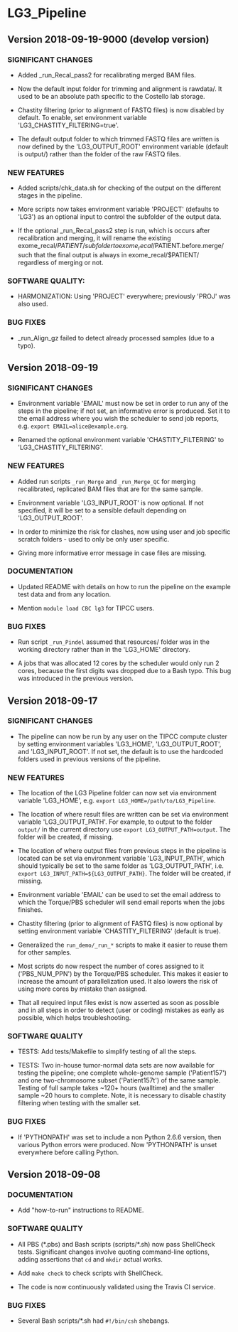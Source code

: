 # LG3_Pipeline

## Version 2018-09-19-9000 (develop version)

### SIGNIFICANT CHANGES

 * Added _run_Recal_pass2 for recalibrating merged BAM files.

 * Now the default input folder for trimming and alignment is rawdata/.
   It used to be an absolute path specific to the Costello lab storage.

 * Chastity filtering (prior to alignment of FASTQ files) is now disabled by
   default. To enable, set environment variable 'LG3_CHASTITY_FILTERING=true'.

 * The default output folder to which trimmed FASTQ files are written is now
   defined by the 'LG3_OUTPUT_ROOT' environment variable (default is output/)
   rather than the folder of the raw FASTQ files.

### NEW FEATURES

 * Added scripts/chk_data.sh for checking of the output on the different
   stages in the pipeline.

 * More scripts now takes environment variable 'PROJECT' (defaults to 'LG3')
   as an optional input to control the subfolder of the output data.
 
 * If the optional _run_Recal_pass2 step is run, which is occurs after
   recalibration and merging, it will rename the existing exome_recal/$PATIENT/
   subfolder to exome_recal/$PATIENT.before.merge/ such that the final output
   is always in exome_recal/$PATIENT/ regardless of merging or not.

### SOFTWARE QUALITY:

 * HARMONIZATION: Using 'PROJECT' everywhere; previously 'PROJ' was also used.

### BUG FIXES

 * _run_Align_gz failed to detect already processed samples (due to a typo).
 

## Version 2018-09-19

### SIGNIFICANT CHANGES

 * Environment variable 'EMAIL' must now be set in order to run any of the
   steps in the pipeline; if not set, an informative error is produced.  Set
   it to the email address where you wish the scheduler to send job reports,
   e.g. `export EMAIL=alice@example.org`.

 * Renamed the optional environment variable 'CHASTITY_FILTERING' to
   'LG3_CHASTITY_FILTERING'.

### NEW FEATURES

 * Added run scripts `_run_Merge` and `_run_Merge_QC` for merging recalibrated,
   replicated BAM files that are for the same sample.
 
 * Environment variable 'LG3_INPUT_ROOT' is now optional.  If not specified,
   it will be set to a sensible default depending on 'LG3_OUTPUT_ROOT'.

 * In order to minimize the risk for clashes, now using user and job specific
   scratch folders - used to only be only user specific.

 * Giving more informative error message in case files are missing.

### DOCUMENTATION

 * Updated README with details on how to run the pipeline on the example test
   data and from any location.

 * Mention `module load CBC lg3` for TIPCC users.
 
### BUG FIXES

 * Run script `_run_Pindel` assumed that resources/ folder was in the working
   directory rather than in the 'LG3_HOME' directory.

 * A jobs that was allocated 12 cores by the scheduler would only run 2 cores,
   because the first digits was dropped due to a Bash typo.  This bug was
   introduced in the previous version.
 

## Version 2018-09-17

### SIGNIFICANT CHANGES

 * The pipeline can now be run by any user on the TIPCC compute cluster by
   setting environment variables 'LG3_HOME', 'LG3_OUTPUT_ROOT', and
   'LG3_INPUT_ROOT'. If not set, the default is to use the hardcoded folders
   used in previous versions of the pipeline.

### NEW FEATURES

 * The location of the LG3 Pipeline folder can now set via environment variable
   'LG3_HOME', e.g. `export LG3_HOME=/path/to/LG3_Pipeline`.
  
 * The location of where result files are written can be set via environment
   variable 'LG3_OUTPUT_PATH'.  For example, to output to the folder `output/`
   in the current directory use `export LG3_OUTPUT_PATH=output`. The folder
   will be created, if missing.
  
 * The location of where output files from previous steps in the pipeline is
   located can be set via environment variable 'LG3_INPUT_PATH', which should
   typically be set to the same folder as 'LG3_OUTPUT_PATH', i.e.
   `export LG3_INPUT_PATH=${LG3_OUTPUT_PATH}`. The folder will be created, if
   missing.

 * Environment variable 'EMAIL' can be used to set the email address to which
   the Torque/PBS scheduler will send email reports when the jobs finishes.

 * Chastity filtering (prior to alignment of FASTQ files) is now optional by
   setting environment variable 'CHASTITY_FILTERING' (default is true).
  
 * Generalized the `run_demo/_run_*` scripts to make it easier to reuse them
   for other samples.

 * Most scripts do now respect the number of cores assigned to it
   ('PBS_NUM_PPN') by the Torque/PBS scheduler.  This makes it easier to
   increase the amount of parallelization used.  It also lowers the risk of
   using more cores by mistake than assigned.

 * That all required input files exist is now asserted as soon as possible and
   in all steps in order to detect (user or coding) mistakes as early as
   possible, which helps troubleshooting.

### SOFTWARE QUALITY

 * TESTS: Add tests/Makefile to simplify testing of all the steps.

 * TESTS: Two in-house tumor-normal data sets are now available for testing the
   pipeline; one complete whole-genome sample ('Patient157') and one
   two-chromosome subset ('Patient157t') of the same sample.  Testing of full
   sample takes ~120+ hours (walltime) and the smaller sample ~20 hours to
   complete. Note, it is necessary to disable chastity filtering when testing
   with the smaller set.

### BUG FIXES

 * If 'PYTHONPATH' was set to include a non Python 2.6.6 version, then various
   Python errors were produced.  Now 'PYTHONPATH' is unset everywhere before
   calling Python.


## Version 2018-09-08

### DOCUMENTATION

 * Add "how-to-run" instructions to README.


### SOFTWARE QUALITY

 * All PBS (\*.pbs) and Bash scripts (scripts/\*.sh) now pass ShellCheck tests.
   Significant changes involve quoting command-line options, adding assertions
   that `cd` and `mkdir` actual works.

 * Add `make check` to check scripts with ShellCheck.

 * The code is now continuously validated using the Travis CI service.


### BUG FIXES

 * Several Bash scripts/\*.sh had `#!/bin/csh` shebangs.
